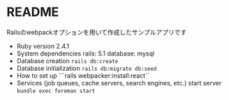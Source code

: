 # README
Railsのwebpackオプションを用いて作成したサンプルアプリです
* Ruby version
2.4.1
* System dependencies
rails: 5.1
database: mysql
* Database creation
```rails db:create```
* Database initialization
```rails db:migrate db:seed```
* How to set up
```rails webpacker:install:react``
* Services (job queues, cache servers, search engines, etc.)
start server
```bundle exec foreman start```
